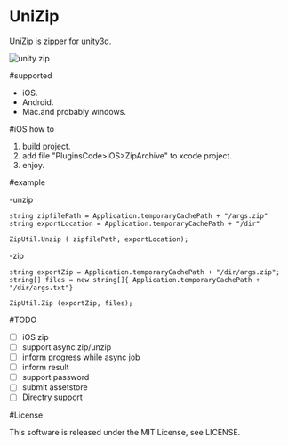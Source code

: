 UniZip
========

UniZip is zipper for unity3d.

![unity zip](https://github.com/rumaniel/UnityZip/blob/master/logo.jpg)

#supported

-  iOS.
-  Android.
-  Mac.and probably windows.

#iOS how to

1.  build project.
2.  add file "PluginsCode>iOS>ZipArchive" to xcode project.
3.  enjoy.

#example

-unzip

```
string zipfilePath = Application.temporaryCachePath + "/args.zip"
string exportLocation = Application.temporaryCachePath + "/dir"

ZipUtil.Unzip ( zipfilePath, exportLocation);
```

-zip

```
string exportZip = Application.temporaryCachePath + "/dir/args.zip";
string[] files = new string[]{ Application.temporaryCachePath + "/dir/args.txt"}

ZipUtil.Zip (exportZip, files);
```
#TODO
- [ ] iOS zip
- [ ] support async zip/unzip
- [ ] inform progress while async job
- [ ] inform result
- [ ] support password
- [ ] submit assetstore
- [ ] Directry support

#License

This software is released under the MIT License, see LICENSE.
